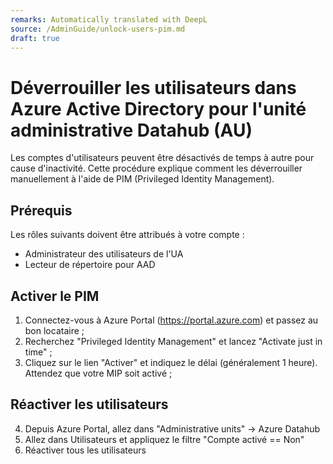 ```yaml
---
remarks: Automatically translated with DeepL
source: /AdminGuide/unlock-users-pim.md
draft: true
---
```


# Déverrouiller les utilisateurs dans Azure Active Directory pour l'unité administrative Datahub (AU)

Les comptes d'utilisateurs peuvent être désactivés de temps à autre pour cause d'inactivité. Cette procédure explique comment les déverrouiller manuellement à l'aide de PIM (Privileged Identity Management).

## Prérequis

Les rôles suivants doivent être attribués à votre compte :
- Administrateur des utilisateurs de l'UA
- Lecteur de répertoire pour AAD

## Activer le PIM

1. Connectez-vous à Azure Portal (https://portal.azure.com) et passez au bon locataire ;
2. Recherchez "Privileged Identity Management" et lancez "Activate just in time" ;
3. Cliquez sur le lien "Activer" et indiquez le délai (généralement 1 heure). Attendez que votre MIP soit activé ;

## Réactiver les utilisateurs
4. Depuis Azure Portal, allez dans "Administrative units" -> Azure Datahub
5. Allez dans Utilisateurs et appliquez le filtre "Compte activé == Non"
6. Réactiver tous les utilisateurs

